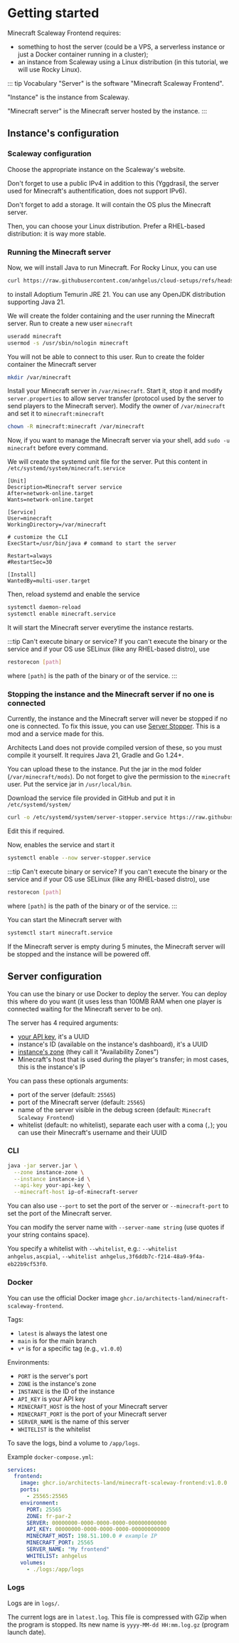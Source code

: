 # Getting started

Minecraft Scaleway Frontend requires:
- something to host the server (could be a VPS, a serverless instance or just a Docker container running in a cluster);
- an instance from Scaleway using a Linux distribution (in this tutorial, we will use Rocky Linux).

::: tip Vocabulary
"Server" is the software "Minecraft Scaleway Frontend".

"Instance" is the instance from Scaleway.

"Minecraft server" is the Minecraft server hosted by the instance.
:::

## Instance's configuration

### Scaleway configuration

Choose the appropriate instance on the Scaleway's website.

Don't forget to use a public IPv4 in addition to this (Yggdrasil, the server used for Minecraft's authentification, does
not support IPv6).

Don't forget to add a storage.
It will contain the OS plus the Minecraft server.

Then, you can choose your Linux distribution.
Prefer a RHEL-based distribution: it is way more stable.

### Running the Minecraft server

Now, we will install Java to run Minecraft. 
For Rocky Linux, you can use
```bash
curl https://raw.githubusercontent.com/anhgelus/cloud-setups/refs/heads/main/minecraft/only-java/java21-rocky.sh | bash
```
to install Adoptium Temurin JRE 21.
You can use any OpenJDK distribution supporting Java 21.

We will create the folder containing and the user running the Minecraft server.
Run to create a new user `minecraft`
```bash
useradd minecraft
usermod -s /usr/sbin/nologin minecraft
```
You will not be able to connect to this user.
Run to create the folder container the Minecraft server
```bash
mkdir /var/minecraft
```
Install your Minecraft server in `/var/minecraft`.
Start it, stop it and modify `server.properties` to allow server transfer (protocol used by the server to send players 
to the Minecraft server).
Modify the owner of `/var/minecraft` and set it to `minecraft:minecraft`
```bash
chown -R minecraft:minecraft /var/minecraft
```
Now, if you want to manage the Minecraft server via your shell, add `sudo -u minecraft` before every command.

We will create the systemd unit file for the server.
Put this content in `/etc/systemd/system/minecraft.service`
```service
[Unit]
Description=Minecraft server service
After=network-online.target
Wants=network-online.target

[Service]
User=minecraft
WorkingDirectory=/var/minecraft

# customize the CLI
ExecStart=/usr/bin/java # command to start the server

Restart=always
#RestartSec=30

[Install]
WantedBy=multi-user.target
```
Then, reload systemd and enable the service
```bash
systemctl daemon-reload
systemctl enable minecraft.service
```
It will start the Minecraft server everytime the instance restarts.

:::tip Can't execute binary or service?
If you can't execute the binary or the service and if your OS use SELinux (like any RHEL-based distro), use
```bash
restorecon [path]
```
where `[path]` is the path of the binary or of the service.
:::

### Stopping the instance and the Minecraft server if no one is connected

Currently, the instance and the Minecraft server will never be stopped if no one is connected.
To fix this issue, you can use [Server Stopper](https://github.com/architects-land/server-stopper).
This is a mod and a service made for this.

Architects Land does not provide compiled version of these, so you must compile it yourself.
It requires Java 21, Gradle and Go 1.24+.

You can upload these to the instance.
Put the jar in the mod folder (`/var/minecraft/mods`).
Do not forget to give the permission to the `minecraft` user.
Put the service jar in `/usr/local/bin`.

Download the service file provided in GitHub and put it in `/etc/systemd/system/`
```bash
curl -o /etc/systemd/system/server-stopper.service https://raw.githubusercontent.com/architects-land/server-stopper/refs/heads/main/service/server-stopper.service
```
Edit this if required.

Now, enables the service and start it
```bash
systemctl enable --now server-stopper.service
```

:::tip Can't execute binary or service?
If you can't execute the binary or the service and if your OS use SELinux (like any RHEL-based distro), use
```bash
restorecon [path]
```
where `[path]` is the path of the binary or of the service.
:::

You can start the Minecraft server with
```bash
systemctl start minecraft.service
```
If the Minecraft server is empty during 5 minutes, the Minecraft server will be stopped and the instance will be powered 
off.

## Server configuration

You can use the binary or use Docker to deploy the server.
You can deploy this where do you want (it uses less than 100MB RAM when one player is connected waiting for the 
Minecraft server to be on).

The server has 4 required arguments:
- [your API key](https://www.scaleway.com/en/docs/iam/how-to/create-api-keys/), it's a UUID
- instance's ID (available on the instance's dashboard), it's a UUID
- [instance's zone](https://www.scaleway.com/en/docs/instances/concepts/#availability-zone) (they call it "Availability Zones")
- Minecraft's host that is used during the player's transfer; in most cases, this is the instance's IP

You can pass these optionals arguments:
- port of the server (default: `25565`)
- port of the Minecraft server (default: `25565`)
- name of the server visible in the debug screen (default: `Minecraft Scaleway Frontend`)
- whitelist (default: no whitelist), separate each user with a coma (`,`); you can use their Minecraft's username and their UUID

### CLI

```bash
java -jar server.jar \
  --zone instance-zone \
  --instance instance-id \
  --api-key your-api-key \
  --minecraft-host ip-of-minecraft-server
```

You can also use `--port` to set the port of the server or `--minecraft-port` to set the port
of the Minecraft server.

You can modify the server name with `--server-name string` (use quotes if your string contains space).

You specify a whitelist with `--whitelist`, e.g.: `--whitelist anhgelus,ascpial`,
`--whitelist anhgelus,3f6ddb7c-f214-48a9-9f4a-eb22b9cf53f0`.

### Docker

You can use the official Docker image `ghcr.io/architects-land/minecraft-scaleway-frontend`.

Tags:
- `latest` is always the latest one
- `main` is for the main branch
- `v*` is for a specific tag (e.g., `v1.0.0`)

Environments:
- `PORT` is the server's port
- `ZONE` is the instance's zone
- `INSTANCE` is the ID of the instance
- `API_KEY` is your API key
- `MINECRAFT_HOST` is the host of your Minecraft server
- `MINECRAFT_PORT` is the port of your Minecraft server
- `SERVER_NAME` is the name of this server
- `WHITELIST` is the whitelist

To save the logs, bind a volume to `/app/logs`.

Example `docker-compose.yml`:
```yml
services:
  frontend:
    image: ghcr.io/architects-land/minecraft-scaleway-frontend:v1.0.0
    ports:
      - 25565:25565
    environment:
      PORT: 25565
      ZONE: fr-par-2
      SERVER: 00000000-0000-0000-0000-000000000000
      API_KEY: 00000000-0000-0000-0000-000000000000
      MINECRAFT_HOST: 198.51.100.0 # example IP
      MINECRAFT_PORT: 25565
      SERVER_NAME: "My frontend"
      WHITELIST: anhgelus
    volumes:
      - ./logs:/app/logs
```

### Logs

Logs are in `logs/`.

The current logs are in `latest.log`.
This file is compressed with GZip when the program is stopped.
Its new name is `yyyy-MM-dd HH:mm.log.gz` (program launch date).
